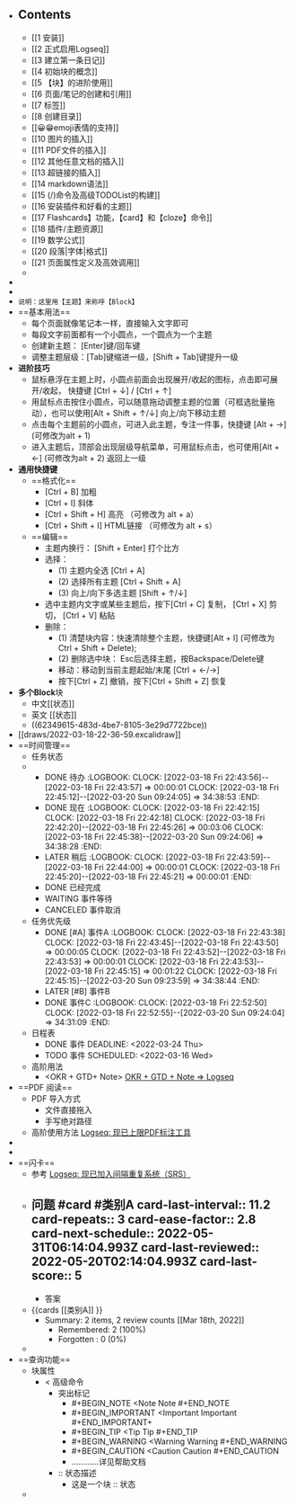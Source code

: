 - ## Contents
	- [[1 安装]]
	- [[2 正式启用Logseq]]
	- [[3 建立第一条日记]]
	- [[4 初始块的概念]]
	- [[5 【块】的进阶使用]]
	- [[6 页面/笔记的创建和引用]]
	- [[7 标签]]
	- [[8 创建目录]]
	- [[😀😁emoji表情的支持]]
	- [[10 图片的插入]]
	- [[11 PDF文件的插入]]
	- [[12 其他任意文档的插入]]
	- [[13 超链接的插入]]
	- [[14 markdown语法]]
	- [[15  (/)命令及高级TODOList的构建]]
	- [[16 安装插件和好看的主题]]
	- [[17 Flashcards】功能，【card】和【cloze】命令]]
	- [[18 插件/主题资源]]
	- [[19 数学公式]]
	- [[20 段落|字体|格式]]
	- [[21 页面属性定义及高效调用]]
	-
-
-
- `说明：这里用【主题】来称呼【Block】`
- ==基本用法==
	- 每个页面就像笔记本一样，直接输入文字即可
	- 每段文字前面都有一个小圆点，一个圆点为一个主题
	- 创建新主题： [Enter]键/回车键
	- 调整主题层级：[Tab]键缩进一级，[Shift + Tab]键提升一级
- **进阶技巧**
	- 鼠标悬浮在主题上时，小圆点前面会出现展开/收起的图标，点击即可展开/收起， 快捷键 [Ctrl + ↓] / [Ctrl + ↑]
	- 用鼠标点击按住小圆点，可以随意拖动调整主题的位置（可框选批量拖动），也可以使用[Alt + Shift + ↑/↓] 向上/向下移动主题
	- 点击每个主题前的小圆点，可进入此主题，专注一件事，快捷键 [Alt + →] (可修改为alt + 1)
	- 进入主题后，顶部会出现层级导航菜单，可用鼠标点击，也可使用[Alt + ←] (可修改为alt + 2) 返回上一级
- **通用快捷键**
	- ==格式化==
		- [Ctrl + B]  加粗
		- [Ctrl + I]  斜体
		- [Ctrl + Shift + H]  高亮 （可修改为 alt + a）
		- [Ctrl + Shift + I]  HTML链接 （可修改为 alt + s）
	- ==编辑==
		- 主题内换行： [Shift + Enter]
		  打个比方
		- 选择：
			- (1) 主题内全选 [Ctrl + A]
			- (2) 选择所有主题 [Ctrl + Shift + A]
			- (3) 向上/向下多选主题 [Shift +  ↑/↓]
		- 选中主题内文字或某些主题后，按下[Ctrl + C]  复制， [Ctrl + X]  剪切， [Ctrl + V] 粘贴
		- 删除：
			- (1) 清楚块内容：快速清除整个主题，快捷键[Alt + I]  (可修改为 Ctrl + Shift + Delete);
			- (2) 删除选中块： Esc后选择主题，按Backspace/Delete键
			- 移动：移动到当前主题起始/末尾 [Ctrl + ←/→]
			- 按下[Ctrl + Z]  撤销，按下[Ctrl + Shift + Z] 恢复
- **多个Block**块
	- 中文[[状态]]
	- 英文 [[状态]]
	- ((62349615-483d-4be7-8105-3e29d7722bce))
- [[draws/2022-03-18-22-36-59.excalidraw]]
- ==时间管理==
	- 任务状态
	-
		- DONE 待办
		  :LOGBOOK:
		  CLOCK: [2022-03-18 Fri 22:43:56]--[2022-03-18 Fri 22:43:57] =>  00:00:01
		  CLOCK: [2022-03-18 Fri 22:45:12]--[2022-03-20 Sun 09:24:05] =>  34:38:53
		  :END:
		- DONE 现在
		  :LOGBOOK:
		  CLOCK: [2022-03-18 Fri 22:42:15]
		  CLOCK: [2022-03-18 Fri 22:42:18]
		  CLOCK: [2022-03-18 Fri 22:42:20]--[2022-03-18 Fri 22:45:26] =>  00:03:06
		  CLOCK: [2022-03-18 Fri 22:45:38]--[2022-03-20 Sun 09:24:06] =>  34:38:28
		  :END:
		- LATER 稍后
		  :LOGBOOK:
		  CLOCK: [2022-03-18 Fri 22:43:59]--[2022-03-18 Fri 22:44:00] =>  00:00:01
		  CLOCK: [2022-03-18 Fri 22:45:20]--[2022-03-18 Fri 22:45:21] =>  00:00:01
		  :END:
		- DONE 已经完成
		- WAITING  事件等待
		- CANCELED 事件取消
	- 任务优先级
		- DONE [#A] 事件A
		  :LOGBOOK:
		  CLOCK: [2022-03-18 Fri 22:43:38]
		  CLOCK: [2022-03-18 Fri 22:43:45]--[2022-03-18 Fri 22:43:50] =>  00:00:05
		  CLOCK: [2022-03-18 Fri 22:43:52]--[2022-03-18 Fri 22:43:53] =>  00:00:01
		  CLOCK: [2022-03-18 Fri 22:43:53]--[2022-03-18 Fri 22:45:15] =>  00:01:22
		  CLOCK: [2022-03-18 Fri 22:45:15]--[2022-03-20 Sun 09:23:59] =>  34:38:44
		  :END:
		- LATER  [#B] 事件B
		- DONE 事件C
		  :LOGBOOK:
		  CLOCK: [2022-03-18 Fri 22:52:50]
		  CLOCK: [2022-03-18 Fri 22:52:55]--[2022-03-20 Sun 09:24:04] =>  34:31:09
		  :END:
	- 日程表
		- DONE 事件
		  DEADLINE: <2022-03-24 Thu>
		- TODO 事件
		  SCHEDULED: <2022-03-16 Wed>
	- 高阶用法
		- <OKR + GTD+ Note> [OKR + GTD + Note => Logseq](https://zhuanlan.zhihu.com/p/369386414)
- ==PDF 阅读==
	- PDF 导入方式
		- 文件直接拖入
		- 手写绝对路径
	- 高阶使用方法 [Logseq: 现已上限PDF标注工具](https://zhuanlan.zhihu.com/p/397352305)
-
-
- ==闪卡==
	- 参考 [Logseq: 现已加入间隔重复系统（SRS）](https://zhuanlan.zhihu.com/p/392408529)
	- 问题 #card #类别A
	  card-last-interval:: 11.2
	  card-repeats:: 3
	  card-ease-factor:: 2.8
	  card-next-schedule:: 2022-05-31T06:14:04.993Z
	  card-last-reviewed:: 2022-05-20T02:14:04.993Z
	  card-last-score:: 5
		-
		- 答案
	- {{cards [[类别A]] }}
		- Summary: 2 items, 2 review counts [[Mar 18th, 2022]]
			- Remembered:   2 (100%)
			- Forgotten :   0 (0%)
	-
- ==查询功能==
	- 块属性
		- < 高级命令
			- 突出标记
				- #+BEGIN_NOTE
				  <Note    Note
				  #+END_NOTE
				- #+BEGIN_IMPORTANT
				  <Important    Important
				  #+END_IMPORTANT+
				- #+BEGIN_TIP
				  <Tip     Tip
				  #+END_TIP
				- #+BEGIN_WARNING
				  <Warning    Warning
				  #+END_WARNING
				- #+BEGIN_CAUTION
				  <Caution     Caution
				  #+END_CAUTION
				- ............详见帮助文档
			- :: 状态描述
				- 这是一个块
				  :: 状态
	-